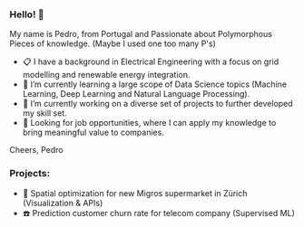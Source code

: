 ### Hello! 👋

My name is Pedro, from Portugal and Passionate about Polymorphous Pieces of knowledge.
(Maybe I used one too many P's)

- 📋 I have a background in Electrical Engineering with a focus on grid modelling and renewable energy integration.
- 🌱 I’m currently learning a large scope of Data Science topics (Machine Learning, Deep Learning and Natural Language Processing).
- 🔭 I’m currently working on a diverse set of projects to further developed my skill set.
- 💼 Looking for job opportunities, where I can apply my knowledge to bring meaningful value to companies.

Cheers,
Pedro

### Projects:

- 🏪 Spatial optimization for new Migros supermarket in Zürich (Visualization & APIs)
- ☎️ Prediction customer churn rate for telecom company (Supervised ML)
